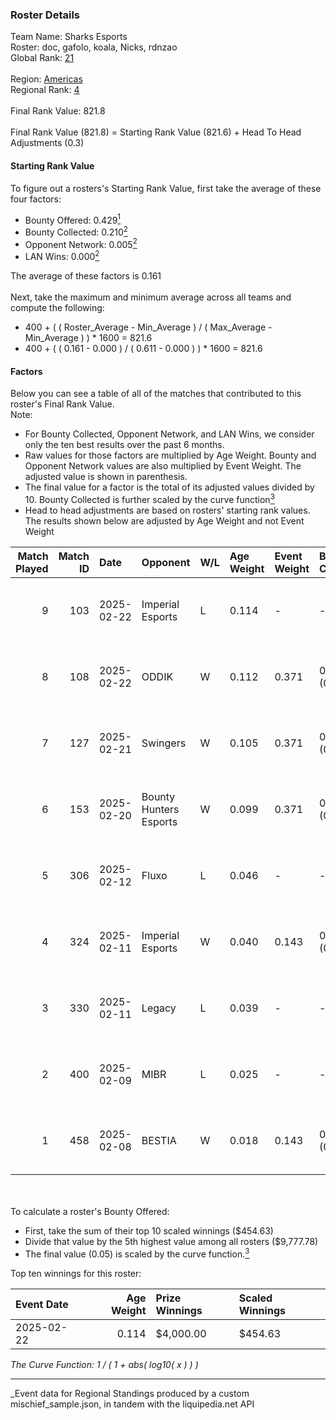 ### Roster Details<br />
Team Name: Sharks Esports<br />
Roster: doc, gafolo, koala, Nicks, rdnzao<br />
Global Rank: [21](../../standings_global_2025_08_04.md)<br />
<br />
Region: [Americas]( ../../standings_americas_2025_08_04.md)<br />
Regional Rank: [4]( ../../standings_americas_2025_08_04.md)<br />
<br />
Final Rank Value:  821.8<br />
<br />
Final Rank Value (821.8) = Starting Rank Value (821.6) + Head To Head Adjustments (0.3)<br />

#### Starting Rank Value<br />
To figure out a rosters's Starting Rank Value, first take the average of these four factors:<br />
- Bounty Offered: 0.429[<sup>1</sup>](#table2)
- Bounty Collected: 0.210[<sup>2</sup>](#table1)
- Opponent Network: 0.005[<sup>2</sup>](#table1)
- LAN Wins: 0.000[<sup>2</sup>](#table1)

The average of these factors is 0.161<br />
<br />
Next, take the maximum and minimum average across all teams and compute the following:<br />
- 400 + ( ( Roster_Average - Min_Average ) / ( Max_Average - Min_Average ) ) * 1600 = 821.6
- 400 + ( ( 0.161 - 0.000 ) / ( 0.611 - 0.000 ) ) * 1600 = 821.6


#### Factors<br />
Below you can see a table of all of the matches that contributed to this roster's Final Rank Value.<br />
Note:<br />

- For Bounty Collected, Opponent Network, and LAN Wins, we consider only the ten best results over the past 6 months.
- Raw values for those factors are multiplied by Age Weight. Bounty and Opponent Network values are also multiplied by Event Weight. The adjusted value is shown in parenthesis.
- The final value for a factor is the total of its adjusted values divided by 10. Bounty Collected is further scaled by the curve function[<sup>3</sup>](#curveFunction)
- Head to head adjustments are based on rosters' starting rank values. The results shown below are adjusted by Age Weight and not Event Weight
<span id="table1"></span><br />


| Match Played | Match ID | Date       | Opponent               | W/L | Age Weight | Event Weight | Bounty Collected | Opponent Network | LAN Wins  | H2H Adj. | Roster                            |
| -: | -: | :- | :- | :- | :- | :- | :- | :- | :- | -: | :- |
|            9 |      103 | 2025-02-22 | Imperial Esports       | L   | 0.114      | -            | -                | -                | -         |    -1.41 | doc, gafolo, koala, Nicks, rdnzao |
|            8 |      108 | 2025-02-22 | ODDIK                  | W   | 0.112      | 0.371        | 0.017 (0.001)    | 0.476 (0.020)    | 0 (0.000) |     1.46 | doc, gafolo, koala, Nicks, rdnzao |
|            7 |      127 | 2025-02-21 | Swingers               | W   | 0.105      | 0.371        | 0.009 (0.000)    | 0.385 (0.015)    | 0 (0.000) |     0.80 | doc, gafolo, koala, Nicks, rdnzao |
|            6 |      153 | 2025-02-20 | Bounty Hunters Esports | W   | 0.099      | 0.371        | 0.000 (0.000)    | 0.247 (0.009)    | 0 (0.000) |     0.28 | doc, gafolo, koala, Nicks, rdnzao |
|            5 |      306 | 2025-02-12 | Fluxo                  | L   | 0.046      | -            | -                | -                | -         |    -0.82 | doc, gafolo, koala, Nicks, rdnzao |
|            4 |      324 | 2025-02-11 | Imperial Esports       | W   | 0.040      | 0.143        | 0.116 (0.001)    | 0.673 (0.004)    | 0 (0.000) |     0.77 | doc, gafolo, koala, Nicks, rdnzao |
|            3 |      330 | 2025-02-11 | Legacy                 | L   | 0.039      | -            | -                | -                | -         |    -0.75 | doc, gafolo, koala, Nicks, rdnzao |
|            2 |      400 | 2025-02-09 | MIBR                   | L   | 0.025      | -            | -                | -                | -         |    -0.14 | doc, gafolo, koala, Nicks, rdnzao |
|            1 |      458 | 2025-02-08 | BESTIA                 | W   | 0.018      | 0.143        | 0.000 (0.000)    | 0.065 (0.000)    | 0 (0.000) |     0.08 | doc, gafolo, koala, Nicks, rdnzao |

<br />
<span id="table2"></span><br />
To calculate a roster's Bounty Offered:<br />

- First, take the sum of their top 10 scaled winnings ($454.63)
- Divide that value by the 5th highest value among all rosters ($9,777.78)
- The final value (0.05) is scaled by the curve function.[<sup>3</sup>](#curveFunction)

Top ten winnings for this roster:<br />

| Event Date | Age Weight | Prize Winnings | Scaled Winnings |
| :- | -: | :- | :- |
| 2025-02-22 |      0.114 | $4,000.00      | $454.63         |


<span id="curveFunction"></span>_The Curve Function: 1 / ( 1 + abs( log10( x ) ) )_<br />

---
_Event data for Regional Standings produced by a custom mischief_sample.json, in tandem with the liquipedia.net API<br />
